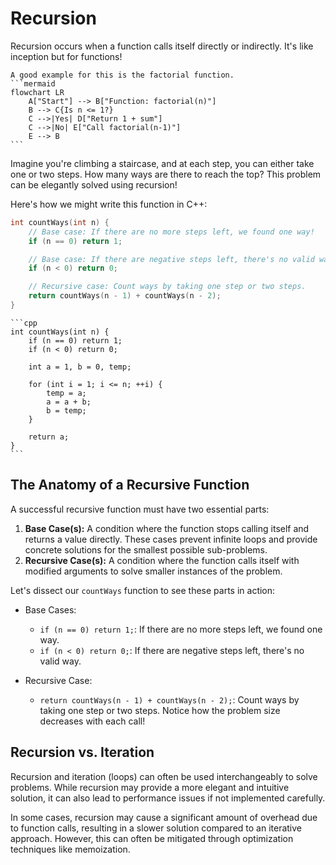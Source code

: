 # Recursion

Recursion occurs when a function calls itself directly or indirectly. It's like inception but for functions!

~~~admonish example title="Factorial illustration"
A good example for this is the factorial function.
```mermaid
flowchart LR
    A["Start"] --> B["Function: factorial(n)"]
    B --> C{Is n <= 1?}
    C -->|Yes| D["Return 1 + sum"]
    C -->|No| E["Call factorial(n-1)"]
    E --> B
```
~~~

Imagine you're climbing a staircase, and at each step, you can either take one or two steps. How many ways are there to reach the top? This problem can be elegantly solved using recursion!

Here's how we might write this function in C++:

```cpp
int countWays(int n) {
    // Base case: If there are no more steps left, we found one way!
    if (n == 0) return 1;

    // Base case: If there are negative steps left, there's no valid way.
    if (n < 0) return 0;

    // Recursive case: Count ways by taking one step or two steps.
    return countWays(n - 1) + countWays(n - 2);
}
```

~~~admonish example title="With iteration" collapsible=true
```cpp
int countWays(int n) {
    if (n == 0) return 1;
    if (n < 0) return 0;
    
    int a = 1, b = 0, temp;
    
    for (int i = 1; i <= n; ++i) {
        temp = a;
        a = a + b;
        b = temp;
    }
    
    return a;
}
```
~~~

## The Anatomy of a Recursive Function

A successful recursive function must have two essential parts:

1. **Base Case(s):** A condition where the function stops calling itself and returns a value directly. These cases prevent infinite loops and provide concrete solutions for the smallest possible sub-problems.
2. **Recursive Case(s):** A condition where the function calls itself with modified arguments to solve smaller instances of the problem.

Let's dissect our `countWays` function to see these parts in action:

- Base Cases:
  - `if (n == 0) return 1;`: If there are no more steps left, we found one way.
  - `if (n < 0) return 0;`: If there are negative steps left, there's no valid way.

- Recursive Case:
  - `return countWays(n - 1) + countWays(n - 2);`: Count ways by taking one step or two steps. Notice how the problem size decreases with each call!

## Recursion vs. Iteration

Recursion and iteration (loops) can often be used interchangeably to solve problems. While recursion may provide a more elegant and intuitive solution, it can also lead to performance issues if not implemented carefully.

In some cases, recursion may cause a significant amount of overhead due to function calls, resulting in a slower solution compared to an iterative approach. However, this can often be mitigated through optimization techniques like memoization.